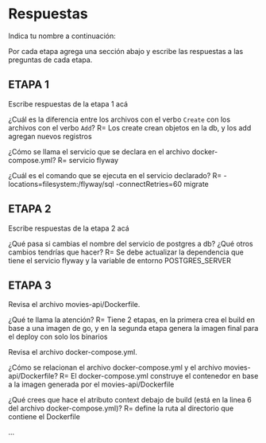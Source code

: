 # Respuestas

Indica tu nombre a continuación: 

Por cada etapa agrega una sección abajo y escribe las respuestas a las preguntas de cada etapa.

## ETAPA 1

Escribe respuestas de la etapa 1 acá

¿Cuál es la diferencia entre los archivos con el verbo `Create` con los archivos con el verbo `Add`?
R= Los create crean objetos en la db, y los add agregan nuevos registros

¿Cómo se llama el servicio que se declara en el archivo docker-compose.yml?
R= servicio flyway

¿Cuál es el comando que se ejecuta en el servicio declarado?
R= -locations=filesystem:/flyway/sql -connectRetries=60 migrate

## ETAPA 2

Escribe respuestas de la etapa 2 acá

¿Qué pasa si cambias el nombre del servicio de postgres a db? ¿Qué otros cambios tendrías que hacer?
R= Se debe actualizar la dependencia que tiene el servicio flyway y la variable de entorno POSTGRES_SERVER

## ETAPA 3

Revisa el archivo movies-api/Dockerfile.

¿Qué te llama la atención? 
R= Tiene 2 etapas, en la primera crea el build en base a una imagen de go, y en la segunda etapa genera la imagen final para el deploy con solo los binarios

Revisa el archivo docker-compose.yml.

¿Cómo se relacionan el archivo docker-compose.yml y el archivo movies-api/Dockerfile?
R= El docker-compose.yml construye el contenedor en base a la imagen generada por el  movies-api/Dockerfile

¿Qué crees que hace el atributo context debajo de build (está en la linea 6 del archivo docker-compose.yml)? 
R= define la ruta al directorio que contiene el Dockerfile 

...